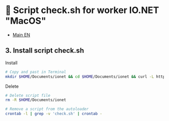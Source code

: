 # :checkered_flag: Script check.sh for worker IO.NET "MacOS"

- [Main EN](README_EN.md)

## 3. Install script check.sh

Install
```Bash
# Copy and past in Terminal
mkdir $HOME/Documents/ionet && cd $HOME/Documents/ionet && curl -L https://github.com/ukrmine/ionet/raw/main/check_mac.sh -o check_mac.sh && chmod +x check_mac.sh && ./check_mac.sh
```
Delete
```Bash
# Delete script file
rm -R $HOME/Documents/ionet

# Remove a script from the autoloader
crontab -l | grep -v 'check.sh' | crontab -
```
